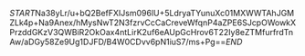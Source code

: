 $START$Na38yLr/u+bQ2BefFXIJsm096lU+5LdryaTYunuXc01MXWWTAhJGMZLk4p+Na9Anex/hMysNwT2N3fzrvCcCaCreveWfqnP4aZPE6SJcpOWowkXPrzddGKzV3QWBiR2OkOax4ntLirK2uf6eAUpGcHrov6T22Iy8eZTMfurfrdTnAw/aDGy58Ze9Ug1DJFD/B4W0CDvv6pN1iuS7/ms+Pg==$END$